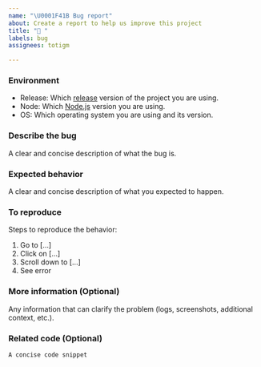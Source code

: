 ```yaml
---
name: "\U0001F41B Bug report"
about: Create a report to help us improve this project
title: "🐛 "
labels: bug
assignees: totigm

---
```


### Environment
- Release: Which [release](https://github.com/totigm/twitter-crypto-bot/releases) version of the project you are using.
- Node: Which [Node.js](https://nodejs.org/) version you are using.
- OS: Which operating system you are using and its version.

### Describe the bug
A clear and concise description of what the bug is.

### Expected behavior
A clear and concise description of what you expected to happen.

### To reproduce
Steps to reproduce the behavior:
1. Go to [...]
2. Click on [...]
3. Scroll down to [...]
4. See error

### More information (Optional)
Any information that can clarify the problem (logs, screenshots, additional context, etc.).

### Related code (Optional)
`A concise code snippet`
